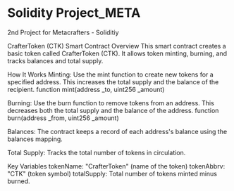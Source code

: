 # Solidity Project_META
 2nd Project for Metacrafters - Soliditiy



CrafterToken (CTK) Smart Contract
Overview
This smart contract creates a basic token called CrafterToken (CTK). It allows token minting, burning, and tracks balances and total supply.

How It Works
Minting: Use the mint function to create new tokens for a specified address. This increases the total supply and the balance of the recipient.
function mint(address _to, uint256 _amount)


Burning: Use the burn function to remove tokens from an address. This decreases both the total supply and the balance of the address.
function burn(address _from, uint256 _amount)


Balances: The contract keeps a record of each address's balance using the balances mapping.

Total Supply: Tracks the total number of tokens in circulation.

Key Variables
tokenName: "CrafterToken" (name of the token)
tokenAbbrv: "CTK" (token symbol)
totalSupply: Total number of tokens minted minus burned.






